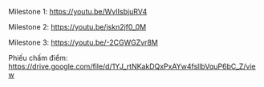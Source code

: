 Milestone 1: https://youtu.be/WvIIsbjuRV4

Milestone 2: https://youtu.be/jskn2jf0_0M

Milestone 3: https://youtu.be/-2CGWGZvr8M

Phiếu chấm điểm: https://drive.google.com/file/d/1YJ_rtNKakDQxPxAYw4fsllbVquP6bC_Z/view